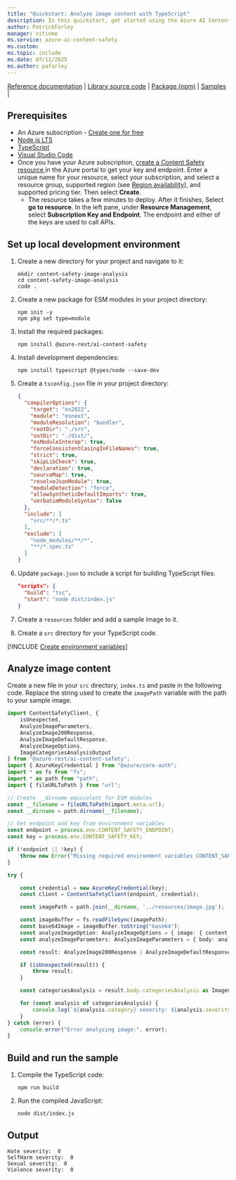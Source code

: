 ```yaml
---
title: "Quickstart: Analyze image content with TypeScript"
description: In this quickstart, get started using the Azure AI Content Safety TypeScript SDK to analyze image content for objectionable material.
author: PatrickFarley
manager: nitinme
ms.service: azure-ai-content-safety
ms.custom:
ms.topic: include
ms.date: 07/11/2025
ms.author: pafarley
---
```


[Reference documentation](https://www.npmjs.com/package/@azure-rest/ai-content-safety/v/1.0.0) | [Library source code](https://github.com/Azure/azure-sdk-for-js/tree/main/sdk/contentsafety/ai-content-safety-rest) | [Package (npm)](https://www.npmjs.com/package/@azure-rest/ai-content-safety) | [Samples](https://github.com/Azure-Samples/AzureAIContentSafety/tree/main/js/1.0.0) |


## Prerequisites

* An Azure subscription - [Create one for free](https://azure.microsoft.com/free/cognitive-services/) 
* [Node.js LTS](https://nodejs.org/)
* [TypeScript](https://www.typescriptlang.org/)
* [Visual Studio Code](https://code.visualstudio.com/)
* Once you have your Azure subscription, <a href="https://aka.ms/acs-create"  title="Create a Content Safety resource"  target="_blank">create a Content Safety resource </a> in the Azure portal to get your key and endpoint. Enter a unique name for your resource, select your subscription, and select a resource group, supported region (see [Region availability](/azure/ai-services/content-safety/overview#region-availability)), and supported pricing tier. Then select **Create**.
  * The resource takes a few minutes to deploy. After it finishes, Select **go to resource**. In the left pane, under **Resource Management**, select **Subscription Key and Endpoint**. The endpoint and either of the keys are used to call APIs.

## Set up local development environment

1. Create a new directory for your project and navigate to it:

   ```console
   mkdir content-safety-image-analysis
   cd content-safety-image-analysis
   code .
   ```

1. Create a new package for ESM modules in your project directory:

   ```console
   npm init -y
   npm pkg set type=module
   ```

1. Install the required packages:

   ```console
   npm install @azure-rest/ai-content-safety
   ```

1. Install development dependencies:

   ```console
   npm install typescript @types/node --save-dev
   ```

1. Create a `tsconfig.json` file in your project directory:

   ```json
   {
     "compilerOptions": {
       "target": "es2022",
       "module": "esnext",
       "moduleResolution": "bundler",
       "rootDir": "./src",
       "outDir": "./dist/",
       "esModuleInterop": true,
       "forceConsistentCasingInFileNames": true,
       "strict": true,
       "skipLibCheck": true,
       "declaration": true,
       "sourceMap": true,
       "resolveJsonModule": true,
       "moduleDetection": "force",
       "allowSyntheticDefaultImports": true,
       "verbatimModuleSyntax": false
     },
     "include": [
       "src/**/*.ts"
     ],
     "exclude": [
       "node_modules/**/*",
       "**/*.spec.ts"
     ]
   }
   ```

1. Update `package.json` to include a script for building TypeScript files:

   ```json
   "scripts": {
     "build": "tsc",
     "start": "node dist/index.js"
   }
   ```

1. Create a `resources` folder and add a sample image to it.

1. Create a `src` directory for your TypeScript code.

[!INCLUDE [Create environment variables](../env-vars.md)]

## Analyze image content

Create a new file in your `src` directory, `index.ts` and paste in the following code. Replace the string used to create the `imagePath` variable with the path to your sample image.

```typescript
import ContentSafetyClient, {
    isUnexpected,
    AnalyzeImageParameters,
    AnalyzeImage200Response,
    AnalyzeImageDefaultResponse,
    AnalyzeImageOptions,
    ImageCategoriesAnalysisOutput
} from "@azure-rest/ai-content-safety";
import { AzureKeyCredential } from "@azure/core-auth";
import * as fs from "fs";
import * as path from "path";
import { fileURLToPath } from "url";

// Create __dirname equivalent for ESM modules
const __filename = fileURLToPath(import.meta.url);
const __dirname = path.dirname(__filename);

// Get endpoint and key from environment variables
const endpoint = process.env.CONTENT_SAFETY_ENDPOINT;
const key = process.env.CONTENT_SAFETY_KEY;

if (!endpoint || !key) {
    throw new Error("Missing required environment variables CONTENT_SAFETY_ENDPOINT or CONTENT_SAFETY_KEY");
}

try {

    const credential = new AzureKeyCredential(key);
    const client = ContentSafetyClient(endpoint, credential);

    const imagePath = path.join(__dirname, '../resources/image.jpg');

    const imageBuffer = fs.readFileSync(imagePath);
    const base64Image = imageBuffer.toString("base64");
    const analyzeImageOption: AnalyzeImageOptions = { image: { content: base64Image } };
    const analyzeImageParameters: AnalyzeImageParameters = { body: analyzeImageOption };

    const result: AnalyzeImage200Response | AnalyzeImageDefaultResponse = await client.path("/image:analyze").post(analyzeImageParameters);

    if (isUnexpected(result)) {
        throw result;
    }

    const categoriesAnalysis = result.body.categoriesAnalysis as ImageCategoriesAnalysisOutput[];

    for (const analysis of categoriesAnalysis) {
        console.log(`${analysis.category} severity: ${analysis.severity}`);
    }
} catch (error) {
    console.error("Error analyzing image:", error);
}
```

## Build and run the sample

1. Compile the TypeScript code:

   ```console
   npm run build
   ```

1. Run the compiled JavaScript:

   ```console
   node dist/index.js
   ```

## Output

```console
Hate severity:  0
SelfHarm severity:  0
Sexual severity:  0
Violence severity:  0
```